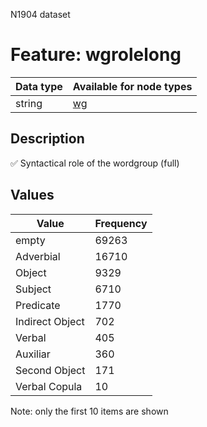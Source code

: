 <p>N1904 dataset</p>

<h1>Feature: wgrolelong</h1>

<table>
<thead>
<tr>
  <th>Data type</th>
  <th>Available for node types</th>
</tr>
</thead>
<tbody>
<tr>
  <td>string</td>
  <td><A HREF="featurebynodetype.md#wg">wg</A></td>
</tr>
</tbody>
</table>

<h2>Description</h2>

<p>✅ Syntactical role of the wordgroup (full)</p>

<h2>Values</h2>

<table>
<thead>
<tr>
  <th>Value</th>
  <th>Frequency</th>
</tr>
</thead>
<tbody>
<tr>
  <td>empty</td>
  <td>69263</td>
</tr>
<tr>
  <td>Adverbial</td>
  <td>16710</td>
</tr>
<tr>
  <td>Object</td>
  <td>9329</td>
</tr>
<tr>
  <td>Subject</td>
  <td>6710</td>
</tr>
<tr>
  <td>Predicate</td>
  <td>1770</td>
</tr>
<tr>
  <td>Indirect Object</td>
  <td>702</td>
</tr>
<tr>
  <td>Verbal</td>
  <td>405</td>
</tr>
<tr>
  <td>Auxiliar</td>
  <td>360</td>
</tr>
<tr>
  <td>Second Object</td>
  <td>171</td>
</tr>
<tr>
  <td>Verbal Copula</td>
  <td>10</td>
</tr>
</tbody>
</table>

<p>Note: only the first 10 items are shown</p>
